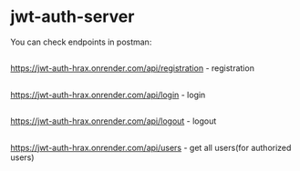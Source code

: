 # jwt-auth-server
You can check endpoints in postman:
##
https://jwt-auth-hrax.onrender.com/api/registration - registration
##
https://jwt-auth-hrax.onrender.com/api/login - login
##
https://jwt-auth-hrax.onrender.com/api/logout - logout
##
https://jwt-auth-hrax.onrender.com/api/users - get all users(for authorized users)
